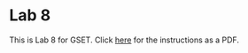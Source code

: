 # Lab 8 
This is Lab 8 for GSET. Click [here](https://github.com/thillRobot/matlab_workshop/blob/gset/lab/lab8/lab8.pdf) for the instructions as a PDF.
